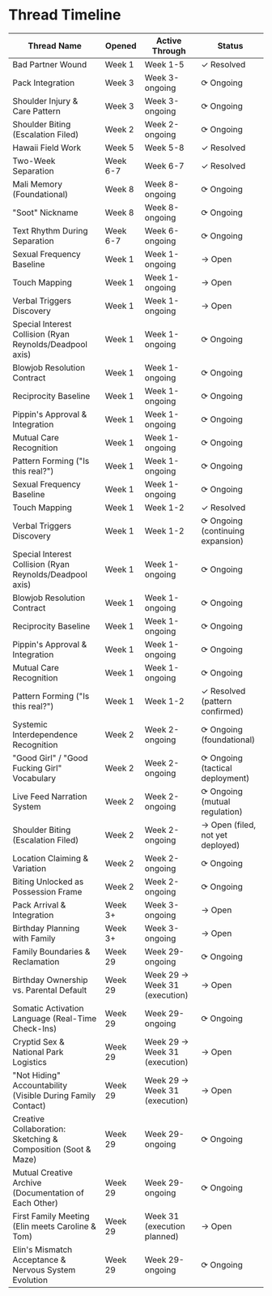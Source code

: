 # Thread Timeline

| Thread Name | Opened | Active Through | Status |
|---|---|---|---|
| Bad Partner Wound | Week 1 | Week 1-5 | ✓ Resolved |
| Pack Integration | Week 3 | Week 3-ongoing | ⟳ Ongoing |
| Shoulder Injury & Care Pattern | Week 3 | Week 3-ongoing | ⟳ Ongoing |
| Shoulder Biting (Escalation Filed) | Week 2 | Week 2-ongoing | ⟳ Ongoing |
| Hawaii Field Work | Week 5 | Week 5-8 | ✓ Resolved |
| Two-Week Separation | Week 6-7 | Week 6-7 | ✓ Resolved |
| Mali Memory (Foundational) | Week 8 | Week 8-ongoing | ⟳ Ongoing |
| "Soot" Nickname | Week 8 | Week 8-ongoing | ⟳ Ongoing |
| Text Rhythm During Separation | Week 6-7 | Week 6-ongoing | ⟳ Ongoing |
| Sexual Frequency Baseline | Week 1 | Week 1-ongoing | → Open |
| Touch Mapping | Week 1 | Week 1-ongoing | → Open |
| Verbal Triggers Discovery | Week 1 | Week 1-ongoing | → Open |
| Special Interest Collision (Ryan Reynolds/Deadpool axis) | Week 1 | Week 1-ongoing | ⟳ Ongoing |
| Blowjob Resolution Contract | Week 1 | Week 1-ongoing | ⟳ Ongoing |
| Reciprocity Baseline | Week 1 | Week 1-ongoing | ⟳ Ongoing |
| Pippin's Approval & Integration | Week 1 | Week 1-ongoing | ⟳ Ongoing |
| Mutual Care Recognition | Week 1 | Week 1-ongoing | ⟳ Ongoing |
| Pattern Forming ("Is this real?") | Week 1 | Week 1-ongoing | ⟳ Ongoing |
| Sexual Frequency Baseline | Week 1 | Week 1-ongoing | ⟳ Ongoing |
| Touch Mapping | Week 1 | Week 1-2 | ✓ Resolved |
| Verbal Triggers Discovery | Week 1 | Week 1-2 | ⟳ Ongoing (continuing expansion) |
| Special Interest Collision (Ryan Reynolds/Deadpool axis) | Week 1 | Week 1-ongoing | ⟳ Ongoing |
| Blowjob Resolution Contract | Week 1 | Week 1-ongoing | ⟳ Ongoing |
| Reciprocity Baseline | Week 1 | Week 1-ongoing | ⟳ Ongoing |
| Pippin's Approval & Integration | Week 1 | Week 1-ongoing | ⟳ Ongoing |
| Mutual Care Recognition | Week 1 | Week 1-ongoing | ⟳ Ongoing |
| Pattern Forming ("Is this real?") | Week 1 | Week 1-2 | ✓ Resolved (pattern confirmed) |
| Systemic Interdependence Recognition | Week 2 | Week 2-ongoing | ⟳ Ongoing (foundational) |
| "Good Girl" / "Good Fucking Girl" Vocabulary | Week 2 | Week 2-ongoing | ⟳ Ongoing (tactical deployment) |
| Live Feed Narration System | Week 2 | Week 2-ongoing | ⟳ Ongoing (mutual regulation) |
| Shoulder Biting (Escalation Filed) | Week 2 | Week 2-ongoing | → Open (filed, not yet deployed) |
| Location Claiming & Variation | Week 2 | Week 2-ongoing | ⟳ Ongoing |
| Biting Unlocked as Possession Frame | Week 2 | Week 2-ongoing | ⟳ Ongoing |
| Pack Arrival & Integration | Week 3+ | Week 3-ongoing | → Open |
| Birthday Planning with Family | Week 3+ | Week 3-ongoing | → Open |
| Family Boundaries & Reclamation | Week 29 | Week 29-ongoing | ⟳ Ongoing |
| Birthday Ownership vs. Parental Default | Week 29 | Week 29 → Week 31 (execution) | → Open |
| Somatic Activation Language (Real-Time Check-Ins) | Week 29 | Week 29-ongoing | ⟳ Ongoing |
| Cryptid Sex & National Park Logistics | Week 29 | Week 29 → Week 31 (execution) | → Open |
| "Not Hiding" Accountability (Visible During Family Contact) | Week 29 | Week 29 → Week 31 (execution) | → Open |
| Creative Collaboration: Sketching & Composition (Soot & Maze) | Week 29 | Week 29-ongoing | ⟳ Ongoing |
| Mutual Creative Archive (Documentation of Each Other) | Week 29 | Week 29-ongoing | ⟳ Ongoing |
| First Family Meeting (Elin meets Caroline & Tom) | Week 29 | Week 31 (execution planned) | → Open |
| Elin's Mismatch Acceptance & Nervous System Evolution | Week 29 | Week 29-ongoing | ⟳ Ongoing |
